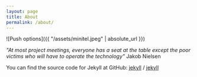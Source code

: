 ```yaml
---
layout: page
title: About
permalink: /about/
---
```


![Push options]({{ "/assets/minitel.jpeg" | absolute_url }})

*"At most project meetings, everyone has a seat at the table except the poor victims who will have to operate the technology"* Jakob Nielsen

 
You can find the source code for Jekyll at GitHub:
[jekyll](https://github.com/jekyll) /
[jekyll](https://github.com/jekyll/jekyll)
